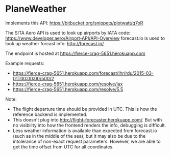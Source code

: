 # PlaneWeather

Implements this API: https://bitbucket.org/snippets/plotwatt/q7oR

The SITA Aero API is used to look up airports by IATA code: https://www.developer.aero/Airport-API/API-Overview
forecast.io is used to look up weather forcast info: http://forecast.io/

The endpoint is hosted at https://fierce-crag-5651.herokuapp.com

Example requests:
- https://fierce-crag-5651.herokuapp.com/forecast/lhr/rdu/2015-03-01T00:00:00/500/2
- https://fierce-crag-5651.herokuapp.com/resolve/lax
- https://fierce-crag-5651.herokuapp.com/resolve/5,5

Note:
- The flight departure time should be provided in UTC. This is how the reference backend is implemented.
- This doesn't plug into http://flight-forecaster.herokuapp.com/. But with no visibility into how the frontend renders the info, debugging is difficult.
- Less weather information is available than expected from forecast.io (such as in the middle of the sea), but it may also be due to the intolerance of non-exact request parameters. However, we are able to get the time offset from UTC for all coordinates.

